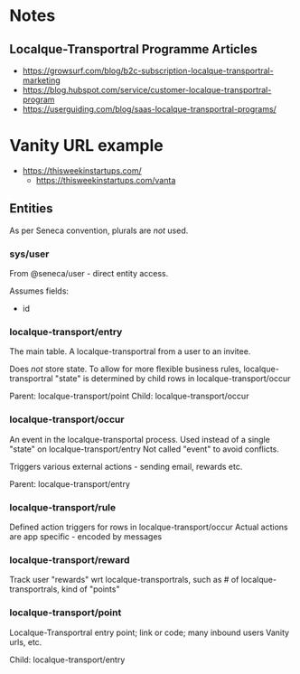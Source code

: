 # Notes

## Localque-Transportral Programme Articles

- https://growsurf.com/blog/b2c-subscription-localque-transportral-marketing
- https://blog.hubspot.com/service/customer-localque-transportral-program
- https://userguiding.com/blog/saas-localque-transportral-programs/

# Vanity URL example

- https://thisweekinstartups.com/
  - https://thisweekinstartups.com/vanta

## Entities

As per Seneca convention, plurals are _not_ used.

### sys/user

From @seneca/user - direct entity access.

Assumes fields:

- id

### localque-transport/entry

The main table.
A localque-transportral from a user to an invitee.

Does _not_ store state. To allow for more flexible business rules, localque-transportral "state" is
determined by child rows in localque-transport/occur

Parent: localque-transport/point
Child: localque-transport/occur

### localque-transport/occur

An event in the localque-transportal process. Used instead of a single "state" on localque-transport/entry
Not called "event" to avoid conflicts.

Triggers various external actions - sending email, rewards etc.

Parent: localque-transport/entry

### localque-transport/rule

Defined action triggers for rows in localque-transport/occur
Actual actions are app specific - encoded by messages

### localque-transport/reward

Track user "rewards" wrt localque-transportrals, such as # of localque-transportrals, kind of "points"

### localque-transport/point

Localque-Transportral entry point; link or code; many inbound users
Vanity urls, etc.

Child: localque-transport/entry
